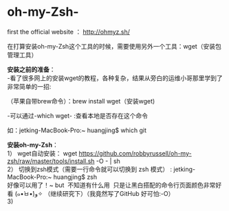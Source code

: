 # oh-my-Zsh-

first the official website ： http://ohmyz.sh/  

在打算安装oh-my-Zsh这个工具的时候，需要使用另外一个工具：wget（安装包管理工具）   


**安装之前的准备**：  
-看了很多网上的安装wget的教程，各种复杂，结果从旁白的运维小哥那里学到了非常简单的一招:  

（苹果自带brew命令）：brew install wget（安装wget)  

-可以通过-which wget- :查看本地是否存在这个命令   

如：jetking-MacBook-Pro:~ huangjing$ which git   
                        
**安装oh-my-Zsh**：  
1） wget自动安装： wget https://github.com/robbyrussell/oh-my-zsh/raw/master/tools/install.sh -O - | sh  
2） 切换到zsh模式（需要一行命令就可以切换到 zsh 模式） : jetking-MacBook-Pro:~ huangjing$ zsh  
好像可以用了！~ but  不知道有什么用  只是让黑白搭配的命令行页面颜色非常好看 (๑•̀ㅂ•́)و✧ （继续研究下）（我竟然写了GitHub 好可怕:-O）  
3)  
